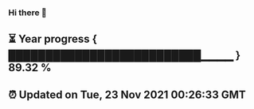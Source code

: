 ### Hi there 👋
⏳ Year progress { ██████████████████████████▁▁▁▁ } 89.32 %
---
⏰ Updated on Tue, 23 Nov 2021 00:26:33 GMT
---

